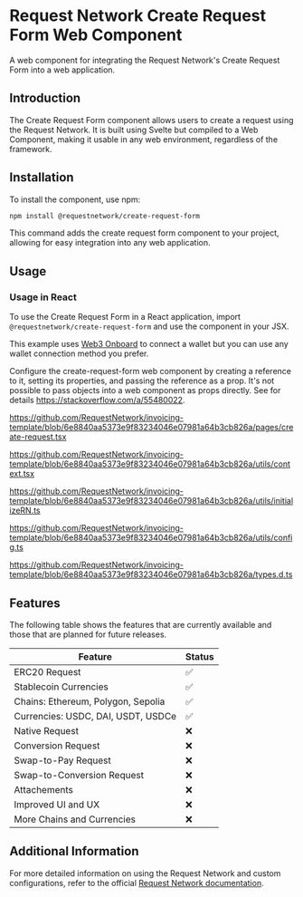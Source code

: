 # Request Network Create Request Form Web Component

A web component for integrating the Request Network's Create Request Form into a web application.

## Introduction

The Create Request Form component allows users to create a request using the Request Network. It is built using Svelte but compiled to a Web Component, making it usable in any web environment, regardless of the framework.

## Installation

To install the component, use npm:

```bash
npm install @requestnetwork/create-request-form
```

This command adds the create request form component to your project, allowing for easy integration into any web application.

## Usage

### Usage in React

To use the Create Request Form in a React application, import `@requestnetwork/create-request-form` and use the component in your JSX.

This example uses [Web3 Onboard](https://onboard.blocknative.com/) to connect a wallet but you can use any wallet connection method you prefer.

Configure the create-request-form web component by creating a reference to it, setting its properties, and passing the reference as a prop. It's not possible to pass objects into a web component as props directly. See for details https://stackoverflow.com/a/55480022.

https://github.com/RequestNetwork/invoicing-template/blob/6e8840aa5373e9f83234046e07981a64b3cb826a/pages/create-request.tsx

https://github.com/RequestNetwork/invoicing-template/blob/6e8840aa5373e9f83234046e07981a64b3cb826a/utils/context.tsx

https://github.com/RequestNetwork/invoicing-template/blob/6e8840aa5373e9f83234046e07981a64b3cb826a/utils/initializeRN.ts

https://github.com/RequestNetwork/invoicing-template/blob/6e8840aa5373e9f83234046e07981a64b3cb826a/utils/config.ts

https://github.com/RequestNetwork/invoicing-template/blob/6e8840aa5373e9f83234046e07981a64b3cb826a/types.d.ts

## Features

The following table shows the features that are currently available and those that are planned for future releases.

| Feature | Status |
|---------|--------|
| ERC20 Request | ✅ |
| Stablecoin Currencies | ✅ |
| Chains: Ethereum, Polygon, Sepolia | ✅ |
| Currencies: USDC, DAI, USDT, USDCe | ✅ |
| Native Request | ❌ |
| Conversion Request | ❌ |
| Swap-to-Pay Request | ❌ |
| Swap-to-Conversion Request | ❌ |
| Attachements | ❌ |
| Improved UI and UX | ❌ |
| More Chains and Currencies | ❌ |

## Additional Information

For more detailed information on using the Request Network and custom configurations, refer to the official [Request Network documentation](https://docs.request.network/).
